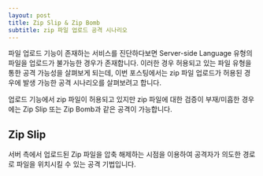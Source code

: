 ```yaml
---
layout: post
title: Zip Slip & Zip Bomb
subtitle: zip 파일 업로드 공격 시나리오
---
```


파일 업로드 기능이 존재하는 서비스를 진단하다보면 Server-side Language 유형의 파일을 업로드가 불가능한 경우가 존재합니다.
이러한 경우 허용되고 있는 파일 유형을 통한 공격 가능성을 살펴보게 되는데, 이번 포스팅에서는 zip 파일 업로드가 허용된 경우에 발생 가능한 공격 시나리오를 살펴보려고 합니다.

업로드 기능에서 zip 파일이 허용되고 있지만 zip 파일에 대한 검증이 부재/미흡한 경우에는 Zip Slip 또는 Zip Bomb과 같은 공격이 가능합니다.

## Zip Slip

서버 측에서 업로드된 Zip 파일을 압축 해제하는 시점을 이용하여 공격자가 의도한 경로로 파일을 위치시킬 수 있는 공격 기법입니다.

